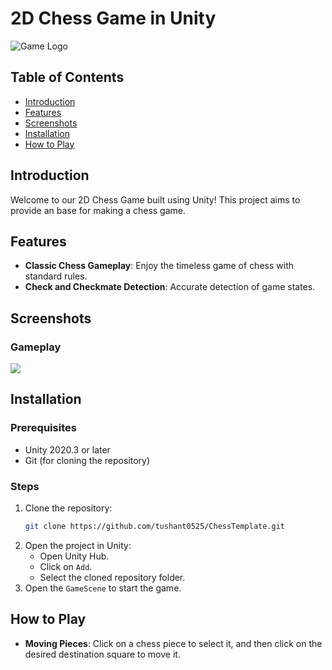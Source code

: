 # 2D Chess Game in Unity

![Game Logo](./images/logo.png)

## Table of Contents
- [Introduction](#introduction)
- [Features](#features)
- [Screenshots](#screenshots)
- [Installation](#installation)
- [How to Play](#how-to-play)


## Introduction

Welcome to our 2D Chess Game built using Unity! This project aims to provide an base for making a chess game.

## Features

- **Classic Chess Gameplay**: Enjoy the timeless game of chess with standard rules.
- **Check and Checkmate Detection**: Accurate detection of game states.

## Screenshots



### Gameplay
![](https://giphy.com/gifs/KvoB4sf6c0VeUNk2Qn)


## Installation

### Prerequisites

- Unity 2020.3 or later
- Git (for cloning the repository)

### Steps

1. Clone the repository:
    ```sh
    git clone https://github.com/tushant0525/ChessTemplate.git
    ```
2. Open the project in Unity:
    - Open Unity Hub.
    - Click on `Add`.
    - Select the cloned repository folder.
3. Open the `GameScene` to start the game.

## How to Play


- **Moving Pieces**: Click on a chess piece to select it, and then click on the desired destination square to move it.


